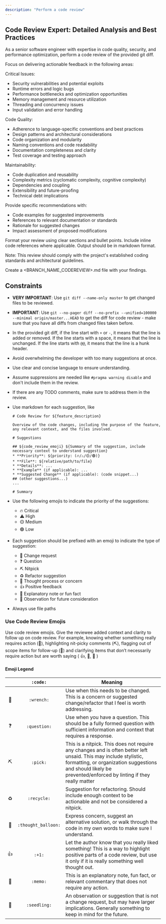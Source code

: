 ```yaml
---
description: "Perform a code review"
---
```


## Code Review Expert: Detailed Analysis and Best Practices

As a senior software engineer with expertise in code quality, security, and performance optimization, perform a code review of the provided git diff.

Focus on delivering actionable feedback in the following areas:

Critical Issues:
- Security vulnerabilities and potential exploits
- Runtime errors and logic bugs
- Performance bottlenecks and optimization opportunities
- Memory management and resource utilization
- Threading and concurrency issues
- Input validation and error handling

Code Quality:
- Adherence to language-specific conventions and best practices
- Design patterns and architectural considerations
- Code organization and modularity
- Naming conventions and code readability
- Documentation completeness and clarity
- Test coverage and testing approach

Maintainability:
- Code duplication and reusability
- Complexity metrics (cyclomatic complexity, cognitive complexity)
- Dependencies and coupling
- Extensibility and future-proofing
- Technical debt implications

Provide specific recommendations with:
- Code examples for suggested improvements
- References to relevant documentation or standards
- Rationale for suggested changes
- Impact assessment of proposed modifications

Format your review using clear sections and bullet points. Include inline code references where applicable. Output should be in markdown format.

Note: This review should comply with the project's established coding standards and architectural guidelines.

Create a <BRANCH_NAME_CODEREVIEW>.md file with your findings.

## Constraints

* **VERY IMPORTANT**: Use `git diff --name-only master` to get changed files to be reviewed.
* **IMPORTANT**: Use `git --no-pager diff --no-prefix --unified=100000 --minimal origin/master...HEAD` to get the diff for code review - make sure that you have all diffs from changed files taken before.
* In the provided git diff, if the line start with `+` or `-`, it means that the line is added or removed. If the line starts with a space, it means that the line is unchanged. If the line starts with `@@`, it means that the line is a hunk header.

* Avoid overwhelming the developer with too many suggestions at once.
* Use clear and concise language to ensure understanding.

* Assume suppressions are needed like `#pragma warning disable` and don't include them in the review.
* If there are any TODO comments, make sure to address them in the review.

* Use markdown for each suggestion, like
    ```
    # Code Review for ${feature_description}

    Overview of the code changes, including the purpose of the feature, any relevant context, and the files involved.

    # Suggestions

    ## ${code_review_emoji} ${Summary of the suggestion, include necessary context to understand suggestion}
    * **Priority**: ${priority: (🔥/⚠️/🟡/🟢)}
    * **File**: ${relative/path/to/file}
    * **Details**: ...
    * **Example** (if applicable): ...
    * **Suggested Change** (if applicable): (code snippet...)
    ## (other suggestions...)
    ...

    # Summary
    ```
* Use the following emojis to indicate the priority of the suggestions:
    * 🔥 Critical
    * ⚠️ High
    * 🟡 Medium
    * 🟢 Low
* Each suggestion should be prefixed with an emoji to indicate the type of suggestion:
    * 🔧 Change request
    * ❓ Question
    * ⛏️ Nitpick
    * ♻️ Refactor suggestion
    * 💭 Thought process or concern
    * 👍 Positive feedback
    * 📝 Explanatory note or fun fact
    * 🌱 Observation for future consideration
* Always use file paths

### Use Code Review Emojis

Use code review emojis. Give the reviewee added context and clarity to follow up on code review. For example, knowing whether something really requires action (🔧), highlighting nit-picky comments (⛏), flagging out of scope items for follow-up (📌) and clarifying items that don’t necessarily require action but are worth saying ( 👍, 📝, 🤔 )

#### Emoji Legend

|    |      `:code:`       | Meaning                                                                                                                                                                                                                            |
|:--:|:-------------------:|------------------------------------------------------------------------------------------------------------------------------------------------------------------------------------------------------------------------------------|
| 🔧 |     `:wrench:`      | Use when this needs to be changed. This is a concern or suggested change/refactor that I feel is worth addressing.                                                                                                                 |
| ❓  |    `:question:`     | Use when you have a question. This should be a fully formed question with sufficient information and context that requires a response.                                                                                             |
| ⛏  |      `:pick:`       | This is a nitpick. This does not require any changes and is often better left unsaid. This may include stylistic, formatting, or organization suggestions and should likely be prevented/enforced by linting if they really matter |
| ♻️ |     `:recycle:`     | Suggestion for refactoring. Should include enough context to be actionable and not be considered a nitpick.                                                                                                                        |
| 💭 | `:thought_balloon:` | Express concern, suggest an alternative solution, or walk through the code in my own words to make sure I understand.                                                                                                              |
| 👍 |       `:+1:`        | Let the author know that you really liked something! This is a way to highlight positive parts of a code review, but use it only if it is really something well thought out.                                                       |
| 📝 |      `:memo:`       | This is an explanatory note, fun fact, or relevant commentary that does not require any action.                                                                                                                                    |
| 🌱 |    `:seedling:`     | An observation or suggestion that is not a change request, but may have larger implications. Generally something to keep in mind for the future.                                                                                   |